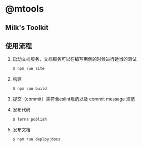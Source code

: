 # @mtools

## Milk's Toolkit


## 使用流程
1. 启动文档服务，文档服务可以在编写用例的时候进行适当的测试

    ```bash
    $ npm run site
    ```
2. 构建

    ```bash
    $ npm run build
    ```
3. 提交（commit）需符合eslint规范以及 commit message 规范
4. 发布代码

    ```bash
    $ lerna publish
    ```
5. 发布文档

    ```bash
    $ npm run deploy:docs
    ```
